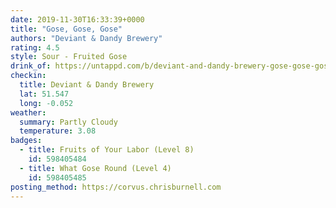 ```yaml
---
date: 2019-11-30T16:33:39+0000
title: "Gose, Gose, Gose"
authors: "Deviant & Dandy Brewery"
rating: 4.5
style: Sour - Fruited Gose
drink_of: https://untappd.com/b/deviant-and-dandy-brewery-gose-gose-gose/3501070
checkin:
  title: Deviant & Dandy Brewery
  lat: 51.547
  long: -0.052
weather:
  summary: Partly Cloudy
  temperature: 3.08
badges:
  - title: Fruits of Your Labor (Level 8)
    id: 598405484
  - title: What Gose Round (Level 4)
    id: 598405485
posting_method: https://corvus.chrisburnell.com
---
```


